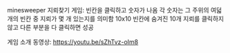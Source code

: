 minesweeper 지뢰찾기 게임: 
빈칸을 클릭하고 숫자가 나옴
각 숫자는 그 주위의 여덟 개의 빈칸 중 지뢰가 몇 개 있는지를 의미함
10x10 빈칸에 숨겨진 10개 지뢰를 클릭하지 않고 다른 부분을 다 클릭하면 성공 

게임 소개 동영상: 
https://youtu.be/sZhTvz-oIm8
